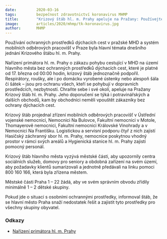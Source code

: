 ```yaml
---
date:         2020-03-16
tags:         bezpečnost zdravotnictví koronavirus MHMP
title:        "Krizový štáb hl. m. Prahy apeluje na Pražany: Používejte ochranné prostředky v MHD i v obchodech"
image: 	      articles/2020/mhmp/tk-koronavirus.jpg
author:       MHMP
---
```


Používání ochranných prostředků dýchacích cest v pražské MHD a systém mobilních odběrových pracovišť v Praze byla hlavní témata dnešního jednání Krizového štábu hl. m. Prahy.

Nařízení primátora hl. m. Prahy o zákazu pohybu cestující v MHD na území hlavního města bez ochranných prostředků dýchacích cest, které je platné od 17. března od 00:00 hodin, krizový štáb jednoznačně podpořil. Respirátory, roušky, ale i po domácku vyrobené ústenky nebo alespoň šála či šátek – jsou pro ochranu všech, kteří se pohybují v dopravních prostředcích, nezbytností. Chraňte sebe i své okolí, apeluje na Pražany Krizový štáb hl. m. Prahy. Jeho doporučení se týká i potravinářských a dalších obchodů, kam by obchodníci neměli vpouštět zákazníky bez ochrany dýchacích cest. 

Krizový štáb projednal zřízení mobilních odběrových pracovišť v Ústřední vojenské nemocnici, Nemocnici Na Bulovce, Fakultní nemocnici v Motole, Thomayerově nemocnici, Fakultní nemocnici Královské Vinohrady a v Nemocnici Na Františku. Logistickou a servisní podporu čtyř z nich zajistí Hasičský záchranný sbor hl. m. Prahy, nemocnice poskytnou vhodný prostor v rámci svých areálů a Hygienická stanice hl. m. Prahy zajistí pomocný personál.

Krizový štáb hlavního města vyzývá městské části, aby upozornily centra sociálních služeb, domovy pro seniory a obdobná zařízení na svém území, aby požadavky klientů sumarizovali a jednotně předávali na linku pomoci 800 160 166, která byla zřízena městem.

Městské části Praha 1 – 22 žádá, aby ve svém správním obvodu zřídily minimálně 1 – 2 dětské skupiny.

Pokud jde o situaci s osobními ochrannými prostředky, informoval štáb, že se hlavní město Praha snaží nedostatek řešit a zajistit tyto prostředky pro všechny skupiny obyvatel.

### Odkazy

* [Nařízení primátora hl. m. Prahy](/assets/pdf/narizeni.pdf)
